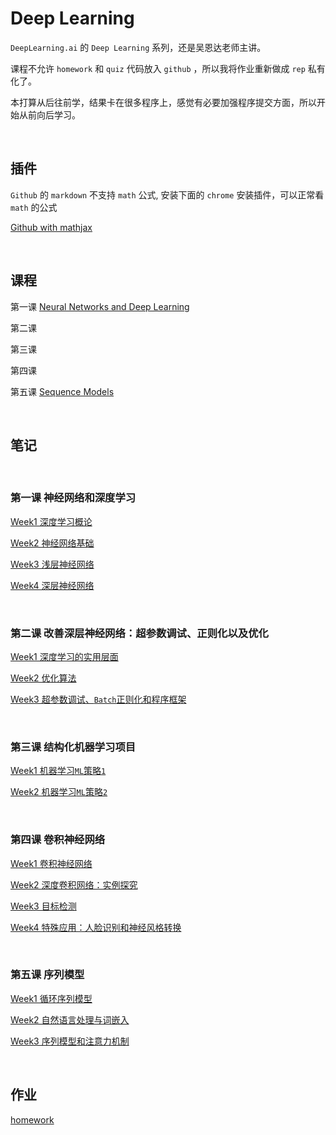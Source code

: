 # Deep Learning

`DeepLearning.ai` 的 `Deep Learning` 系列，还是吴恩达老师主讲。

课程不允许 `homework` 和 `quiz` 代码放入 `github` ，所以我将作业重新做成 `rep` 私有化了。

本打算从后往前学，结果卡在很多程序上，感觉有必要加强程序提交方面，所以开始从前向后学习。

&nbsp;
## 插件

`Github` 的 `markdown` 不支持 `math` 公式, 安装下面的 `chrome` 安装插件，可以正常看 `math` 的公式

[Github with mathjax](https://chrome.google.com/webstore/detail/github-with-mathjax/ioemnmodlmafdkllaclgeombjnmnbima)

&nbsp;
## 课程

第一课 [Neural Networks and Deep Learning](https://www.coursera.org/learn/neural-networks-deep-learning/home/welcome)

第二课

第三课

第四课


第五课 [Sequence Models](https://www.coursera.org/learn/nlp-sequence-models/home/week)





&nbsp;
## 笔记

&nbsp;
### 第一课 神经网络和深度学习


[Week1 深度学习概论](https://github.com/rubust-ai/Deep-Learning/blob/master/class1-week1.md)

[Week2 神经网络基础](https://github.com/rubust-ai/Deep-Learning/blob/master/class1-week2.md)

[Week3 浅层神经网络](https://github.com/rubust-ai/Deep-Learning/blob/master/class1-week3.md)


[Week4 深层神经网络](https://github.com/rubust-ai/Deep-Learning/blob/master/class1-week4.md)

&nbsp;
### 第二课 改善深层神经网络：超参数调试、正则化以及优化

[Week1 深度学习的实用层面](https://github.com/rubust-ai/Deep-Learning/blob/master/class2-week1.md)

[Week2 优化算法](https://github.com/rubust-ai/Deep-Learning/blob/master/class2-week2.md)

[Week3 超参数调试、`Batch`正则化和程序框架](https://github.com/rubust-ai/Deep-Learning/blob/master/class2-week3.md)

&nbsp;
### 第三课 结构化机器学习项目

[Week1 机器学习`ML`策略`1`](https://github.com/rubust-ai/Deep-Learning/blob/master/class3-week1.md)

[Week2 机器学习`ML`策略`2`](https://github.com/rubust-ai/Deep-Learning/blob/master/class3-week2.md)

&nbsp;
### 第四课 卷积神经网络

[Week1 卷积神经网络](https://github.com/rubust-ai/Deep-Learning/blob/master/class4-week1.md)

[Week2 深度卷积网络：实例探究](https://github.com/rubust-ai/Deep-Learning/blob/master/class4-week2.md)

[Week3 目标检测](https://github.com/rubust-ai/Deep-Learning/blob/master/class4-week3.md)


[Week4 特殊应用：人脸识别和神经风格转换](https://github.com/rubust-ai/Deep-Learning/blob/master/class4-week4.md)

&nbsp;
### 第五课 序列模型

[Week1 循环序列模型](https://github.com/rubust-ai/Deep-Learning/blob/master/class5-week1.md)

[Week2 自然语言处理与词嵌入](https://github.com/rubust-ai/Deep-Learning/blob/master/class5-week2.md)

[Week3 序列模型和注意力机制](https://github.com/rubust-ai/Deep-Learning/blob/master/class5-week3.md)




&nbsp;
## 作业

[homework]()



